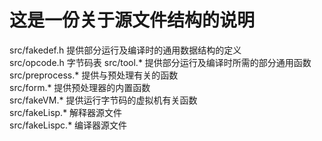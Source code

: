 # 这是一份关于源文件结构的说明  

src/fakedef.h 提供部分运行及编译时的通用数据结构的定义  
src/opcode.h 字节码表
src/tool.\* 提供部分运行及编译时所需的部分通用函数  
src/preprocess.\* 提供与预处理有关的函数  
src/form.\* 提供预处理器的内置函数   
src/fakeVM.\*  提供运行字节码的虚拟机有关函数  
src/fakeLisp.\* 解释器源文件  
src/fakeLispc.\* 编译器源文件  
